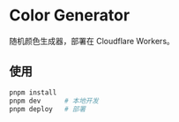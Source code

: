 # Color Generator

随机颜色生成器，部署在 Cloudflare Workers。

## 使用

```bash
pnpm install
pnpm dev      # 本地开发
pnpm deploy   # 部署
```
